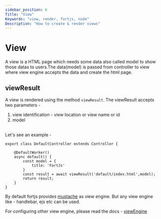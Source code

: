 ```yaml
---
sidebar_position: 6
Title: "View"
Keywords: "view, render, fortjs, node"
Description: "How to create & render views"
---
```


# View

A view is a HTML page which needs some data also called model to show those datas to users.The data(model) is passed from controller to view where view engine accepts the data and create the html page.

## viewResult

A view is rendered using the method `viewResult`. The viewResult accepts two parameters - 

1. view identification - view location or view name or id
2. model

<br/>
Let's see an example - 

```
export class DefaultController extends Controller {
    
    @DefaultWorker()
    async default() {
        const model = {
            title: 'FortJs'
        }
        const result = await viewResult('default/index.html',model);
        return result;
    }
}
```

By default fortjs provides [mustache](https://github.com/janl/mustache.js/) as view engine. But any view engine like - handlebar, ejs etc can be used.

For configuring other view engine, please read the docs - [viewEngine](/docs/advanced/view-engine)